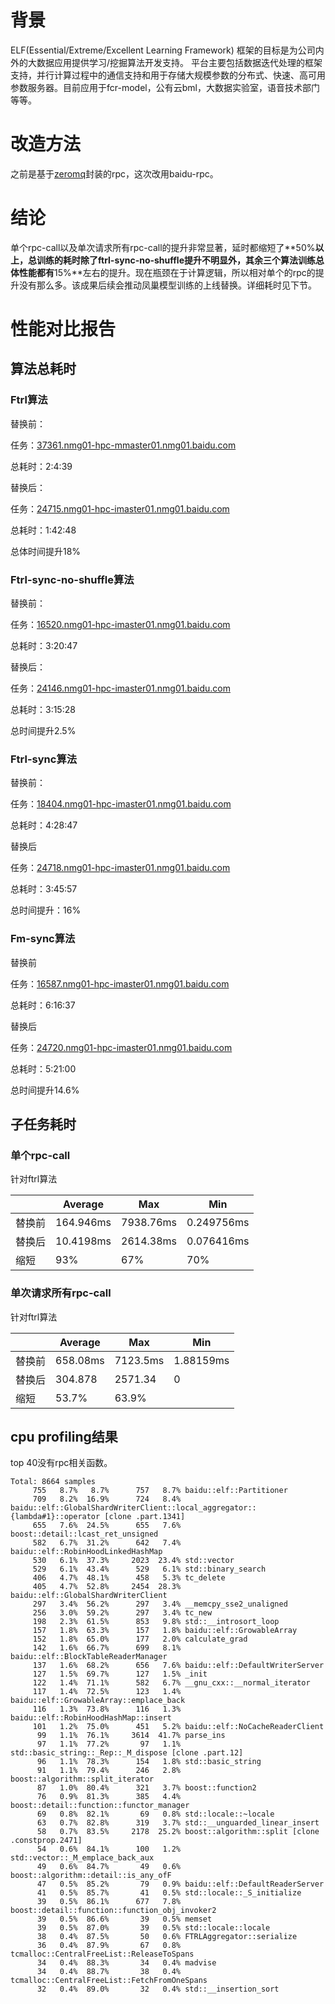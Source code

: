 # 背景

ELF(Essential/Extreme/Excellent Learning Framework) 框架的目标是为公司内外的大数据应用提供学习/挖掘算法开发支持。 平台主要包括数据迭代处理的框架支持，并行计算过程中的通信支持和用于存储大规模参数的分布式、快速、高可用参数服务器。目前应用于fcr-model，公有云bml，大数据实验室，语音技术部门等等。

# 改造方法

之前是基于[zeromq](http://zeromq.org/)封装的rpc，这次改用baidu-rpc。

# 结论

单个rpc-call以及单次请求所有rpc-call的提升非常显著，延时都缩短了**50%**以上，总训练的耗时除了ftrl-sync-no-shuffle提升不明显外，其余三个算法训练总体性能都有**15%**左右的提升。现在瓶颈在于计算逻辑，所以相对单个的rpc的提升没有那么多。该成果后续会推动凤巢模型训练的上线替换。详细耗时见下节。

# 性能对比报告

## 算法总耗时

### Ftrl算法

替换前：

任务：[37361.nmg01-hpc-mmaster01.nmg01.baidu.com](http://nmg01-hpc-mon01.nmg01.baidu.com:8090/job/i-37361/)

总耗时：2:4:39

替换后：

任务：[24715.nmg01-hpc-imaster01.nmg01.baidu.com](http://nmg01-hpc-controller.nmg01.baidu.com:8090/job/i-24715/)

总耗时：1:42:48

总体时间提升18%

### Ftrl-sync-no-shuffle算法

替换前：

任务：[16520.nmg01-hpc-imaster01.nmg01.baidu.com](http://nmg01-hpc-controller.nmg01.baidu.com:8090/job/i-16520/)

总耗时：3:20:47

替换后：

任务：[24146.nmg01-hpc-imaster01.nmg01.baidu.com](http://nmg01-hpc-controller.nmg01.baidu.com:8090/job/i-24146/)

总耗时：3:15:28

总时间提升2.5%

### Ftrl-sync算法

替换前：

任务：[18404.nmg01-hpc-imaster01.nmg01.baidu.com](http://nmg01-hpc-controller.nmg01.baidu.com:8090/job/i-18404/)

总耗时：4:28:47

替换后

任务：[24718.nmg01-hpc-imaster01.nmg01.baidu.com](http://nmg01-hpc-controller.nmg01.baidu.com:8090/job/i-24718/)

总耗时：3:45:57

总时间提升：16%

### Fm-sync算法

替换前

任务：[16587.nmg01-hpc-imaster01.nmg01.baidu.com](http://nmg01-hpc-controller.nmg01.baidu.com:8090/job/i-16587/)

总耗时：6:16:37

替换后

任务：[24720.nmg01-hpc-imaster01.nmg01.baidu.com](http://nmg01-hpc-controller.nmg01.baidu.com:8090/job/i-24720/)

总耗时：5:21:00

总时间提升14.6%

## 子任务耗时

### 单个rpc-call

针对ftrl算法

|      | Average   | Max       | Min        |
| ---- | --------- | --------- | ---------- |
| 替换前  | 164.946ms | 7938.76ms | 0.249756ms |
| 替换后  | 10.4198ms | 2614.38ms | 0.076416ms |
| 缩短   | 93%       | 67%       | 70%        |

### 单次请求所有rpc-call

针对ftrl算法

|      | Average  | Max      | Min       |
| ---- | -------- | -------- | --------- |
| 替换前  | 658.08ms | 7123.5ms | 1.88159ms |
| 替换后  | 304.878  | 2571.34  | 0         |
| 缩短   | 53.7%    | 63.9%    |           |

## cpu profiling结果

top 40没有rpc相关函数。

```
Total: 8664 samples
     755   8.7%   8.7%      757   8.7% baidu::elf::Partitioner
     709   8.2%  16.9%      724   8.4% baidu::elf::GlobalShardWriterClient::local_aggregator::{lambda#1}::operator [clone .part.1341]
     655   7.6%  24.5%      655   7.6% boost::detail::lcast_ret_unsigned
     582   6.7%  31.2%      642   7.4% baidu::elf::RobinHoodLinkedHashMap
     530   6.1%  37.3%     2023  23.4% std::vector
     529   6.1%  43.4%      529   6.1% std::binary_search
     406   4.7%  48.1%      458   5.3% tc_delete
     405   4.7%  52.8%     2454  28.3% baidu::elf::GlobalShardWriterClient
     297   3.4%  56.2%      297   3.4% __memcpy_sse2_unaligned
     256   3.0%  59.2%      297   3.4% tc_new
     198   2.3%  61.5%      853   9.8% std::__introsort_loop
     157   1.8%  63.3%      157   1.8% baidu::elf::GrowableArray
     152   1.8%  65.0%      177   2.0% calculate_grad
     142   1.6%  66.7%      699   8.1% baidu::elf::BlockTableReaderManager
     137   1.6%  68.2%      656   7.6% baidu::elf::DefaultWriterServer
     127   1.5%  69.7%      127   1.5% _init
     122   1.4%  71.1%      582   6.7% __gnu_cxx::__normal_iterator
     117   1.4%  72.5%      123   1.4% baidu::elf::GrowableArray::emplace_back
     116   1.3%  73.8%      116   1.3% baidu::elf::RobinHoodHashMap::insert
     101   1.2%  75.0%      451   5.2% baidu::elf::NoCacheReaderClient
      99   1.1%  76.1%     3614  41.7% parse_ins
      97   1.1%  77.2%       97   1.1% std::basic_string::_Rep::_M_dispose [clone .part.12]
      96   1.1%  78.3%      154   1.8% std::basic_string
      91   1.1%  79.4%      246   2.8% boost::algorithm::split_iterator
      87   1.0%  80.4%      321   3.7% boost::function2
      76   0.9%  81.3%      385   4.4% boost::detail::function::functor_manager
      69   0.8%  82.1%       69   0.8% std::locale::~locale
      63   0.7%  82.8%      319   3.7% std::__unguarded_linear_insert
      58   0.7%  83.5%     2178  25.2% boost::algorithm::split [clone .constprop.2471]
      54   0.6%  84.1%      100   1.2% std::vector::_M_emplace_back_aux
      49   0.6%  84.7%       49   0.6% boost::algorithm::detail::is_any_ofF
      47   0.5%  85.2%       79   0.9% baidu::elf::DefaultReaderServer
      41   0.5%  85.7%       41   0.5% std::locale::_S_initialize
      39   0.5%  86.1%      677   7.8% boost::detail::function::function_obj_invoker2
      39   0.5%  86.6%       39   0.5% memset
      39   0.5%  87.0%       39   0.5% std::locale::locale
      38   0.4%  87.5%       50   0.6% FTRLAggregator::serialize
      36   0.4%  87.9%       67   0.8% tcmalloc::CentralFreeList::ReleaseToSpans
      34   0.4%  88.3%       34   0.4% madvise
      34   0.4%  88.7%       38   0.4% tcmalloc::CentralFreeList::FetchFromOneSpans
      32   0.4%  89.0%       32   0.4% std::__insertion_sort
```